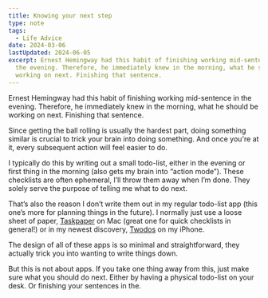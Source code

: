 ```yaml
---
title: Knowing your next step
type: note
tags:
  - Life Advice
date: 2024-03-06
lastUpdated: 2024-06-05
excerpt: Ernest Hemingway had this habit of finishing working mid-sentence in
  the evening. Therefore, he immediately knew in the morning, what he should be
  working on next. Finishing that sentence.
---
```


Ernest Hemingway had this habit of finishing working mid-sentence in the evening. Therefore, he immediately knew in the morning, what he should be working on next. Finishing that sentence.

Since getting the ball rolling is usually the hardest part, doing something similar is crucial to trick your brain into doing something. And once you're at it, every subsequent action will feel easier to do.

I typically do this by writing out a small todo-list, either in the evening or first thing in the morning (also gets my brain into “action mode”). These checklists are often ephemeral, I’ll throw them away when I’m done. They solely serve the purpose of telling me what to do next.

That’s also the reason I don’t write them out in my regular todo-list app (this one’s more for planning things in the future). I normally just use a loose sheet of paper, [Taskpaper](https://www.taskpaper.com) on Mac (great one for quick checklists in general!) or in my newest discovery, [Twodos](https://apps.apple.com/ch/app/twodos-simple-todos/id6463499163?l=en-GB) on my iPhone.

The design of all of these apps is so minimal and straightforward, they actually trick you into wanting to write things down.

But this is not about apps. If you take one thing away from this, just make sure what you should do next. Either by having a physical todo-list on your desk. Or finishing your sentences in the.
